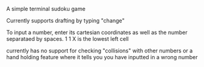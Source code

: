 A simple terminal sudoku game

Currently supports drafting by typing "change"

To input a number, enter its cartesian coordinates as well as the number separataed by spaces. 1 1 X is the lowest left cell

currently has no support for checking "collisions" with other numbers or a hand holding feature where it tells you you have inputted in a wrong number